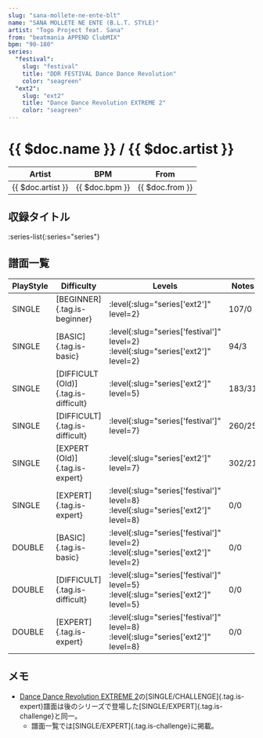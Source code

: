 ```yaml
---
slug: "sana-mollete-ne-ente-blt"
name: "SANA MOLLETE NE ENTE (B.L.T. STYLE)"
artist: "Togo Project feat. Sana"
from: "beatmania APPEND ClubMIX"
bpm: "90-180"
series:
  "festival":
    slug: "festival"
    title: "DDR FESTIVAL Dance Dance Revolution"
    color: "seagreen"
  "ext2":
    slug: "ext2"
    title: "Dance Dance Revolution EXTREME 2"
    color: "seagreen"
---
```


# {{ $doc.name }} / {{ $doc.artist }}

|Artist|BPM|From|
|------|---|----|
|{{ $doc.artist }}|{{ $doc.bpm }}|{{ $doc.from }}|

## 収録タイトル

:series-list{:series="series"}

## 譜面一覧

|PlayStyle|Difficulty|Levels|Notes|Movie|
|---------|----------|------|-----|-----|
|SINGLE|[BEGINNER]{.tag.is-beginner}|:level{:slug="series['ext2']" level=2}|107/0||
|SINGLE|[BASIC]{.tag.is-basic}|:level{:slug="series['festival']" level=2} :level{:slug="series['ext2']" level=2}|94/3||
|SINGLE|[DIFFICULT (Old)]{.tag.is-difficult}|:level{:slug="series['ext2']" level=5}|183/31||
|SINGLE|[DIFFICULT]{.tag.is-difficult}|:level{:slug="series['festival']" level=7}|260/25||
|SINGLE|[EXPERT (Old)]{.tag.is-expert}|:level{:slug="series['ext2']" level=7}|302/21||
|SINGLE|[EXPERT]{.tag.is-expert}|:level{:slug="series['festival']" level=8} :level{:slug="series['ext2']" level=8}|0/0||
|DOUBLE|[BASIC]{.tag.is-basic}|:level{:slug="series['festival']" level=2} :level{:slug="series['ext2']" level=2}|0/0||
|DOUBLE|[DIFFICULT]{.tag.is-difficult}|:level{:slug="series['festival']" level=5} :level{:slug="series['ext2']" level=5}|0/0||
|DOUBLE|[EXPERT]{.tag.is-expert}|:level{:slug="series['festival']" level=8} :level{:slug="series['ext2']" level=8}|0/0||

## メモ

- [Dance Dance Revolution EXTREME 2](/series/ext)の[SINGLE/CHALLENGE]{.tag.is-expert}譜面は後のシリーズで登場した[SINGLE/EXPERT]{.tag.is-challenge}と同一。
  - 譜面一覧では[SINGLE/EXPERT]{.tag.is-challenge}に掲載。
